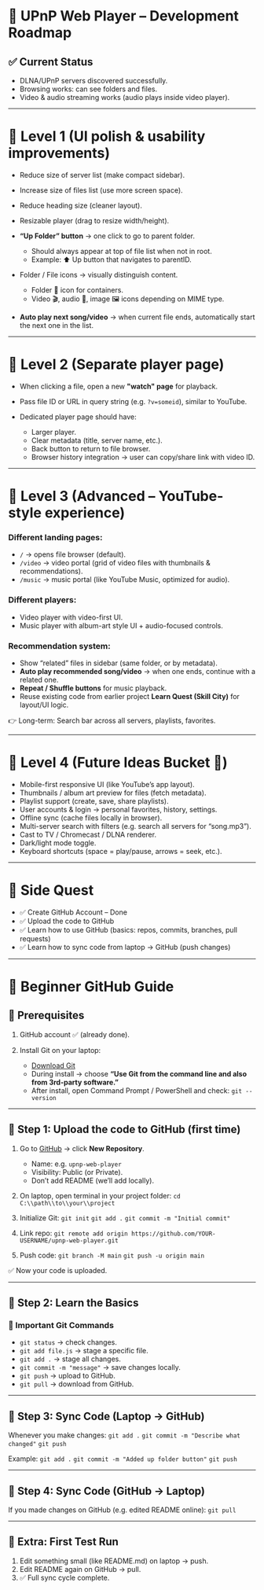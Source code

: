 # 📌 UPnP Web Player – Development Roadmap

## ✅ Current Status

* DLNA/UPnP servers discovered successfully.
* Browsing works: can see folders and files.
* Video & audio streaming works (audio plays inside video player).

---

# 🔹 Level 1 (UI polish & usability improvements)

* Reduce size of server list (make compact sidebar).
* Increase size of files list (use more screen space).
* Reduce heading size (cleaner layout).
* Resizable player (drag to resize width/height).
* **“Up Folder” button** → one click to go to parent folder.

  * Should always appear at top of file list when not in root.
  * Example: ⬆ Up button that navigates to parentID.
* Folder / File icons → visually distinguish content.

  * Folder 📁 icon for containers.
  * Video 🎬, audio 🎵, image 🖼️ icons depending on MIME type.
* **Auto play next song/video** → when current file ends, automatically start the next one in the list.

---

# 🔹 Level 2 (Separate player page)

* When clicking a file, open a new **"watch" page** for playback.
* Pass file ID or URL in query string (e.g. `?v=someid`), similar to YouTube.
* Dedicated player page should have:

  * Larger player.
  * Clear metadata (title, server name, etc.).
  * Back button to return to file browser.
  * Browser history integration → user can copy/share link with video ID.

---

# 🔹 Level 3 (Advanced – YouTube-style experience)

### Different landing pages:

* `/` → opens file browser (default).
* `/video` → video portal (grid of video files with thumbnails & recommendations).
* `/music` → music portal (like YouTube Music, optimized for audio).

### Different players:

* Video player with video-first UI.
* Music player with album-art style UI + audio-focused controls.

### Recommendation system:

* Show “related” files in sidebar (same folder, or by metadata).
* **Auto play recommended song/video** → when one ends, continue with a related one.
* **Repeat / Shuffle buttons** for music playback.
* Reuse existing code from earlier project **Learn Quest (Skill City)** for layout/UI logic.

👉 Long-term: Search bar across all servers, playlists, favorites.

---

# 🔹 Level 4 (Future Ideas Bucket 🚀)

* Mobile-first responsive UI (like YouTube’s app layout).
* Thumbnails / album art preview for files (fetch metadata).
* Playlist support (create, save, share playlists).
* User accounts & login → personal favorites, history, settings.
* Offline sync (cache files locally in browser).
* Multi-server search with filters (e.g. search all servers for “song.mp3”).
* Cast to TV / Chromecast / DLNA renderer.
* Dark/light mode toggle.
* Keyboard shortcuts (space = play/pause, arrows = seek, etc.).


---
# 🎯 Side Quest

* ✅ Create GitHub Account – Done
* ✅ Upload the code to GitHub
* ✅ Learn how to use GitHub (basics: repos, commits, branches, pull requests)
* ✅ Learn how to sync code from laptop → GitHub (push changes)

---

# 📘 Beginner GitHub Guide

## 🔹 Prerequisites

1. GitHub account ✅ (already done).
2. Install Git on your laptop:

   * [Download Git](https://git-scm.com/downloads)
   * During install → choose **“Use Git from the command line and also from 3rd-party software.”**
   * After install, open Command Prompt / PowerShell and check:
     `git --version`

---

## 🔹 Step 1: Upload the code to GitHub (first time)

1. Go to [GitHub](https://github.com/) → click **New Repository**.

   * Name: e.g. `upnp-web-player`
   * Visibility: Public (or Private).
   * Don’t add README (we’ll add locally).

2. On laptop, open terminal in your project folder:
   `cd C:\\path\\to\\your\\project`
3. Initialize Git:
   `git init`
   `git add .`
   `git commit -m "Initial commit"`
4. Link repo:
   `git remote add origin https://github.com/YOUR-USERNAME/upnp-web-player.git`
5. Push code:
   `git branch -M main`
   `git push -u origin main`

✅ Now your code is uploaded.

---

## 🔹 Step 2: Learn the Basics

### 📌 Important Git Commands

* `git status` → check changes.
* `git add file.js` → stage a specific file.
* `git add .` → stage all changes.
* `git commit -m "message"` → save changes locally.
* `git push` → upload to GitHub.
* `git pull` → download from GitHub.

---

## 🔹 Step 3: Sync Code (Laptop → GitHub)

Whenever you make changes:
`git add .`
`git commit -m "Describe what changed"`
`git push`

Example:
`git add .`
`git commit -m "Added up folder button"`
`git push`

---

## 🔹 Step 4: Sync Code (GitHub → Laptop)

If you made changes on GitHub (e.g. edited README online):
`git pull`

---

## 🎯 Extra: First Test Run

1. Edit something small (like README.md) on laptop → push.
2. Edit README again on GitHub → pull.
3. ✅ Full sync cycle complete.